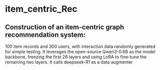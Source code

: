 # item_centric_Rec
## Construction of an item-centric graph recommendation system: 
100 item records and 300 users, with interaction data randomly generated for simple testing.
 It leverages the open-source Qwen3-0.6B as the model backbone, freezing the first 26 layers and using LoRA to fine-tune the remaining two layers. 
It calls deepseek-R1 as a data augmenter
